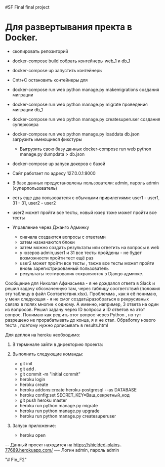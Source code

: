 


#SF Final 
 final project

# Для развертывания пректа в Docker.

 - скопировать репозиторий
 - docker-compose build собрать контейнеры web_1 и db_1 
 - docker-compose up запустить контейнеры
 - Cntr+C  остановить контейнеры для 
 - docker-compose run web python manage.py makemigrations  cоздания миграции 
 - docker-compose run web python manage.py migrate         проведения миграции db_1
 - docker-compose run web python manage.py createsuperuser создания суперюзера

 - docker-compose run web python manage.py loaddata db.json загрузить имеющиеся фикстуры
	- Выгрузить свою базу данных docker-compose run web python manage.py dumpdata > db.json
 - docker-compose up запуск докеров с базой

 - Сайт работает по адресу 127.0.0.1:8000 
 - В базе данных предустановлены пользователи: admin, пароль admin (суперпользователь)
 - есть еще два пользователя с обычными привилегиями: user1 - user1,
							31  - 31,
							user2 - user2
	

 - user2 может пройти  все тесты, новый юзер тоже может пройти все тесты 

 - Управление через Джанго Админку
	- сначала создаются вопросы  с ответами
	- затем назначаются блоки
	- затем можно создать результаты или ответить на вопросы в web 
	- у юзеров admin,user1 и 31 все тесты пройдены - не будет возможности пройти тест ещё раз  
	- user2 может пройти все тесты , также все тесты может пройти вновь зарегистрированный пользователь
	- результаты тестирования сохраняются в Django админке.

Сообщение для Николая Афанасьева - я не дождался ответа в Slack и решил задачу обозначенную там, через
таблицу соответствий (положил эту таблицу в файл Соответствия.xlsx). Проблемма , как я её понимаю, у меня
следующая - я не смог создать\разобраться в рекрусивных связях в полях многие к одному.
А именно, например, 3 ответа на один из вопросов. Решил задачу через ID вопроса и ID ответов на этот вопрос.
Понимаю как решить этот вопрос через Python , но тут разрешено не прорабатывать до конца, я и не стал.
Oбработку нового теста , поэтому нужно дописывать в results.html


Для деплоя на heroku необходимо:
1) В терминале зайти в директорию проекта:
2) Выполнить следующие команды:
   - git init
   - git add .
   - git commit -m "initial commit"
   - heroku login
   - heroku create
   - heroku addons:create heroku-postgresql --as DATABASE
   - heroku config:set SECRET_KEY=Ваш_секретный_код
   - git push heroku master
   - heroku run python manage.py  migrate
   - heroku run python manage.py  upgrade
   - heroku run python manage.py createsuperuser

3) Запуск приложение:
   - heroku open

-- Данный проект находится на https://shielded-plains-77689.herokuapp.com/
 --- Логин admin, пароль admin 

"# Fin_F2" 
